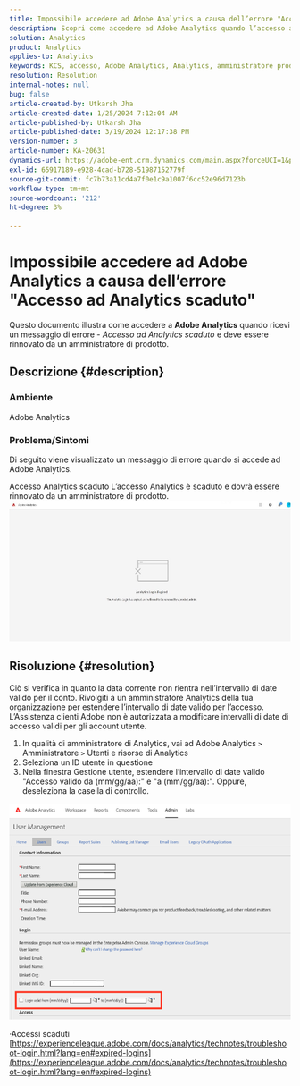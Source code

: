 ```yaml
---
title: Impossibile accedere ad Adobe Analytics a causa dell’errore "Accesso ad Analytics scaduto"
description: Scopri come accedere ad Adobe Analytics quando l’accesso ad Analytics è scaduto e deve essere rinnovato da un amministratore di prodotto.
solution: Analytics
product: Analytics
applies-to: Analytics
keywords: KCS, accesso, Adobe Analytics, Analytics, amministratore prodotto, errore, accesso Analytics scaduto
resolution: Resolution
internal-notes: null
bug: false
article-created-by: Utkarsh Jha
article-created-date: 1/25/2024 7:12:04 AM
article-published-by: Utkarsh Jha
article-published-date: 3/19/2024 12:17:38 PM
version-number: 3
article-number: KA-20631
dynamics-url: https://adobe-ent.crm.dynamics.com/main.aspx?forceUCI=1&pagetype=entityrecord&etn=knowledgearticle&id=42251a07-51bb-ee11-a569-6045bd006b3d
exl-id: 65917189-e928-4cad-b728-51987152779f
source-git-commit: fc7b73a11cd4a7f0e1c9a1007f6cc52e96d7123b
workflow-type: tm+mt
source-wordcount: '212'
ht-degree: 3%

---
```


# Impossibile accedere ad Adobe Analytics a causa dell’errore &quot;Accesso ad Analytics scaduto&quot;


Questo documento illustra come accedere a <b>Adobe Analytics</b> quando ricevi un messaggio di errore - *Accesso ad Analytics scaduto* e deve essere rinnovato da un amministratore di prodotto.

## Descrizione {#description}


### <b>Ambiente</b>

Adobe Analytics



### <b>Problema/Sintomi</b>

Di seguito viene visualizzato un messaggio di errore quando si accede ad Adobe Analytics.

Accesso Analytics scaduto L’accesso Analytics è scaduto e dovrà essere rinnovato da un amministratore di prodotto.
 <br>![](assets/___43251a07-51bb-ee11-a569-6045bd006b3d___.jpeg)

## Risoluzione {#resolution}


Ciò si verifica in quanto la data corrente non rientra nell’intervallo di date valido per il conto. Rivolgiti a un amministratore Analytics della tua organizzazione per estendere l’intervallo di date valido per l’accesso. L’Assistenza clienti Adobe non è autorizzata a modificare intervalli di date di accesso validi per gli account utente.

1. In qualità di amministratore di Analytics, vai ad Adobe Analytics `>`  Amministratore `>`  Utenti e risorse di Analytics
2. Seleziona un ID utente in questione
3. Nella finestra Gestione utente, estendere l’intervallo di date valido &quot;Accesso valido da (mm/gg/aa):&quot; e &quot;a (mm/gg/aa):&quot;. Oppure, deseleziona la casella di controllo.


![](assets/6282c86d-563a-ed11-9db0-0022480869de.png)

·Accessi scaduti
[https://experienceleague.adobe.com/docs/analytics/technotes/troubleshoot-login.html?lang=en#expired-logins](https://experienceleague.adobe.com/docs/analytics/technotes/troubleshoot-login.html?lang=en#expired-logins)

